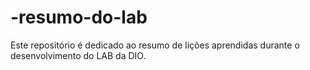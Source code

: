 # -resumo-do-lab
Este repositório é dedicado ao resumo de lições aprendidas durante o desenvolvimento do LAB da DIO.
